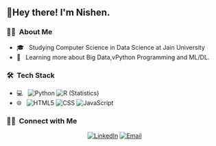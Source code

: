 
<h2>👋Hey there! I'm Nishen.</h2>
<h3>👨‍💻 &nbsp;About Me </h3>

- 🎓 &nbsp; Studying Computer Science in Data Science at Jain University
- 🧠 &nbsp; Learning more about Big Data,vPython Programming and ML/DL.

<h3> 🛠 &nbsp;Tech Stack</h3>

- 💻 &nbsp;
  ![Python](https://img.shields.io/badge/-Python-333333?style=flat&logo=python)
  ![R (Statistics)](https://img.shields.io/badge/-R-333333?style=flat&logo=R&logoColor=276DC3)
- 🌐 &nbsp;
  ![HTML5](https://img.shields.io/badge/-HTML5-333333?style=flat&logo=HTML5)
  ![CSS](https://img.shields.io/badge/-CSS-333333?style=flat&logo=CSS3&logoColor=1572B6)
  ![JavaScript](https://img.shields.io/badge/-JavaScript-333333?style=flat&logo=javascript)

<h3> 🤝🏻 &nbsp;Connect with Me </h3>

<p align="center">
<a href="www.linkedin.com/in/nishen-ganegoda-611309206"><img alt="LinkedIn" src="https://img.shields.io/badge/LinkedIn-Nishen%20Ganegoda%20-blue?style=flat-square&logo=linkedin"></a>
<a href="mailto:19BTRCR061@jainuniversity.ac.in"><img alt="Email" src="https://img.shields.io/badge/Email-19BTRCR061@jainuniversity.ac.in-blue?style=flat-square&logo=gmail"></a>
</p>

